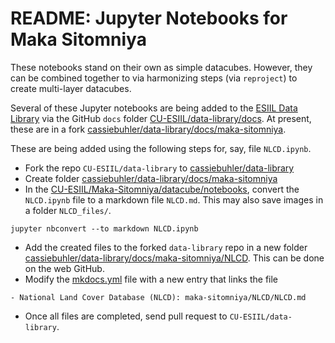 # README: Jupyter Notebooks for Maka Sitomniya

These notebooks stand on their own as simple datacubes.
However, they can be combined together to via harmonizing steps
(via `reproject`) to create multi-layer datacubes.

Several of these Jupyter notebooks are being added to the
[ESIIL Data Library](https://data-library.esiil.org)
via the GitHub `docs` folder
[CU-ESIIL/data-library/docs](https://github.com/CU-ESIIL/data-library/tree/main/docs).
At present, these are in a fork
[cassiebuhler/data-library/docs/maka-sitomniya](https://github.com/cassiebuhler/data-library/tree/main/docs/maka-sitomniya).

These are being added using the following steps for, say, file `NLCD.ipynb`.

- Fork the repo `CU-ESIIL/data-library` to
[cassiebuhler/data-library](https://github.com/cassiebuhler/data-library)
- Create folder
[cassiebuhler/data-library/docs/maka-sitomniya](https://github.com/cassiebuhler/data-library/tree/main/docs/maka-sitomniya/NLCD)
- In the
[CU-ESIIL/Maka-Sitomniya/datacube/notebooks](https://github.com/CU-ESIIL/Maka-Sitomniya/tree/main/datacube/notebooks),
convert the `NLCD.ipynb` file to a markdown file `NLCD.md`.
This may also save images in a folder `NLCD_files/`.

```{bash}
jupyter nbconvert --to markdown NLCD.ipynb
```

- Add the created files to the forked `data-library` repo in a new folder
[cassiebuhler/data-library/docs/maka-sitomniya/NLCD](https://github.com/cassiebuhler/data-library/tree/main/docs/maka-sitomniya/NLCD).
This can be done on the web GitHub.
- Modify the
[mkdocs.yml](https://github.com/cassiebuhler/data-library/blob/main/mkdocs.yml)
file with a new entry that links the file

```
- National Land Cover Database (NLCD): maka-sitomniya/NLCD/NLCD.md
```

- Once all files are completed, send pull request to `CU-ESIIL/data-library`.
